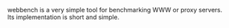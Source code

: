 webbench is a very simple tool for benchmarking WWW or proxy servers.
Its implementation is short and simple. 
